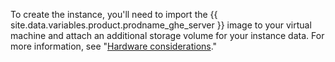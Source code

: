 To create the instance, you'll need to import the {{ site.data.variables.product.prodname_ghe_server }} image to your virtual machine and attach an additional storage volume for your instance data. For more information, see "[Hardware considerations](#hardware-considerations)."
